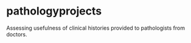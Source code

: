 # pathologyprojects
Assessing usefulness of clinical histories provided to pathologists from doctors.
